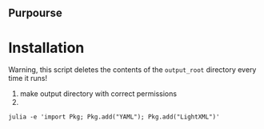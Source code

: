 ## Purpourse
# Installation
Warning, this script deletes the contents of the `output_root` directory every time it runs!

1. make output directory with correct permissions
2. 
```
julia -e 'import Pkg; Pkg.add("YAML"); Pkg.add("LightXML")'
```